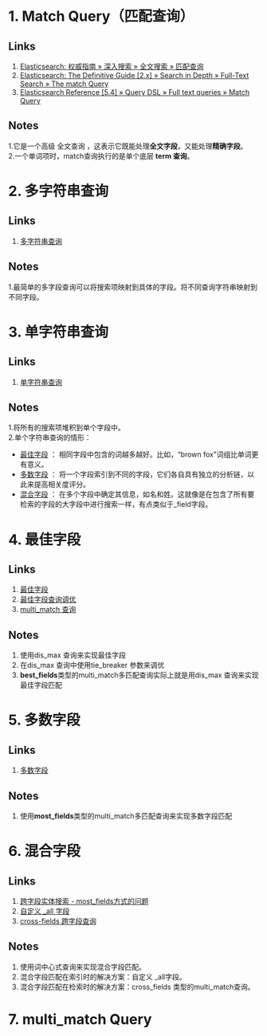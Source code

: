 
# 1. Match Query（匹配查询） #
## Links ##
1. [Elasticsearch: 权威指南 » 深入搜索 » 全文搜索 » 匹配查询](http://106.186.120.253/preview/match-query.html)
2. [Elasticsearch: The Definitive Guide [2.x] » Search in Depth » Full-Text Search » The match Query](https://www.elastic.co/guide/en/elasticsearch/guide/2.x/match-query.html)
3. [Elasticsearch Reference [5.4] » Query DSL » Full text queries » Match Query](https://www.elastic.co/guide/en/elasticsearch/reference/5.4/query-dsl-match-query.html)
## Notes ##
1.它是一个高级 全文查询 ，这表示它既能处理**全文字段**，又能处理**精确字段**。  
2.一个单词项时，match查询执行的是单个底层 **term 查询**。

# 2. 多字符串查询 #
## Links ##
1. [多字符串查询](http://106.186.120.253/preview/multi-query-strings.html)
## Notes ##
1.最简单的多字段查询可以将搜索项映射到具体的字段。将不同查询字符串映射到不同字段。

# 3. 单字符串查询 #
## Links ##
1. [单字符串查询](http://106.186.120.253/preview/_single_query_string.html)
## Notes ##
1.将所有的搜索项堆积到单个字段中。  
2.单个字符串查询的情形：  
- [最佳字段](https://github.com/niaomingjian/ProjectNote/blob/master/elasticsearch/note.md#4-最佳字段) ： 相同字段中包含的词越多越好。比如，“brown fox”词组比单词更有意义。
- [多数字段](https://github.com/niaomingjian/ProjectNote/blob/master/elasticsearch/note.md#5-多数字段) ： 将一个字段索引到不同的字段，它们各自具有独立的分析链，以此来提高相关度评分。
- [混合字段](https://github.com/niaomingjian/ProjectNote/blob/master/elasticsearch/note.md#6-混合字段) ： 在多个字段中确定其信息，如名和姓。这就像是在包含了所有要检索的字段的大字段中进行搜索一样，有点类似于_field字段。

# 4. 最佳字段 #
## Links ##
1. [最佳字段](http://106.186.120.253/preview/_best_fields.html)
2. [最佳字段查询调优](http://106.186.120.253/preview/_tuning_best_fields_queries.html)
3. [multi_match 查询](http://106.186.120.253/preview/multi-match-query.html)
## Notes ##
1. 使用dis_max 查询来实现最佳字段
2. 在dis_max 查询中使用tie_breaker 参数来调优
3. **best_fields**类型的multi_match多匹配查询实际上就是用dis_max 查询来实现最佳字段匹配

# 5. 多数字段 #
## Links ##
1. [多数字段](http://106.186.120.253/preview/most-fields.html)
## Notes ##
1. 使用**most_fields**类型的multi_match多匹配查询来实现多数字段匹配

# 6. 混合字段 #
## Links ##
1. [跨字段实体搜索 - most_fields方式的问题](http://106.186.120.253/preview/_cross_fields_entity_search.html#_most_fields_方式的问题)
2. [自定义 _all 字段](http://106.186.120.253/preview/custom-all.html)
3. [cross-fields 跨字段查询](http://106.186.120.253/preview/_cross_fields_queries.html)
## Notes ##
1. 使用词中心式查询来实现混合字段匹配。
2. 混合字段匹配在索引时的解决方案：自定义 _all字段。
3. 混合字段匹配在检索时的解决方案：cross_fields 类型的multi_match查询。

# 7. multi_match Query #


